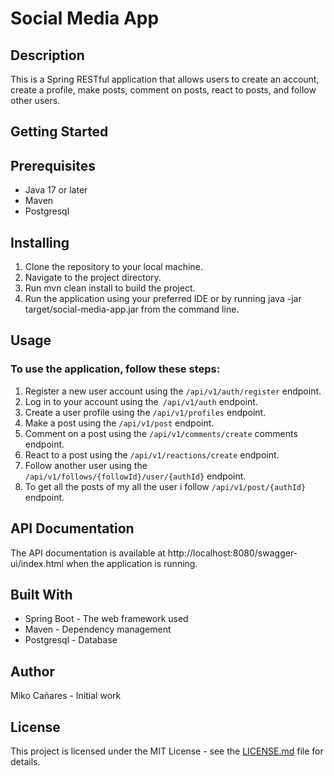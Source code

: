 
# **Social Media App**

## Description

This is a Spring RESTful application that allows users to create an account, create a profile, make posts, comment on posts, react to posts, and follow other users.

## **Getting Started**

## Prerequisites

* Java 17 or later
* Maven
* Postgresql

## Installing

1. Clone the repository to your local machine.
2. Navigate to the project directory.
3. Run mvn clean install to build the project.
4. Run the application using your preferred IDE or by running java -jar target/social-media-app.jar from the command line.

## Usage

### To use the application, follow these steps:

1. Register a new user account using the `/api/v1/auth/register` endpoint.
2. Log in to your account using the` /api/v1/auth` endpoint.
3. Create a user profile using the `/api/v1/profiles` endpoint.
4. Make a post using the `/api/v1/post` endpoint.
5. Comment on a post using the `/api/v1/comments/create` comments endpoint.
6. React to a post using the `/api/v1/reactions/create` endpoint.
7. Follow another user using the `/api/v1/follows/{followId}/user/{authId}` endpoint.
8. To get all the posts of my all the user i follow `/api/v1/post/{authId}` endpoint.


## API Documentation
The API documentation is available at http://localhost:8080/swagger-ui/index.html when the application is running.

## Built With
* Spring Boot - The web framework used
* Maven - Dependency management
* Postgresql - Database
## Author
Miko Cañares - Initial work
## License
This project is licensed under the MIT License - see the [LICENSE.md](LICENSE) file for details.


